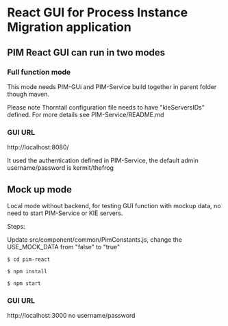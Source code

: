 # React GUI for Process Instance Migration application 

## PIM React GUI can run in two modes

### Full function mode
This mode needs PIM-GUi and PIM-Service build together in parent folder though maven. 

Please note Thorntail configuration file needs to have "kieServersIDs" defined. For more details see PIM-Service/README.md

### GUI URL
http://localhost:8080/

It used the authentication defined in PIM-Service, the default admin username/password is kermit/thefrog

## Mock up mode
Local mode without backend, for testing GUI function with mockup data, no need to start PIM-Service or KIE servers. 

Steps: 

Update src/component/common/PimConstants.js, change the USE_MOCK_DATA from "false" to "true"

```
$ cd pim-react

$ npm install

$ npm start
```

### GUI URL
http://localhost:3000
no username/password

